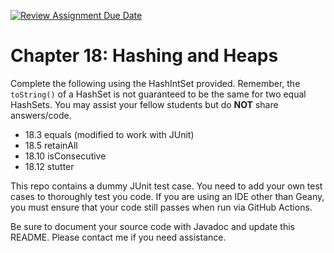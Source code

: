 [![Review Assignment Due Date](https://classroom.github.com/assets/deadline-readme-button-22041afd0340ce965d47ae6ef1cefeee28c7c493a6346c4f15d667ab976d596c.svg)](https://classroom.github.com/a/B1OHIpa6)
# Chapter 18: Hashing and Heaps

Complete the following using the HashIntSet provided. Remember, the `toString()` of a HashSet 
is not guaranteed to be the same for two equal HashSets.
You may assist your fellow students but do **NOT** share answers/code.

- 18.3 equals (modified to work with JUnit)
- 18.5 retainAll
- 18.10 isConsecutive
- 18.12 stutter

This repo contains a dummy JUnit test case. You need to add your own test cases to thoroughly test you code.
If you are using an IDE other than Geany, you must ensure that your code still passes when run via GitHub Actions.

Be sure to document your source code with Javadoc and update this README. Please contact me if you need assistance.
